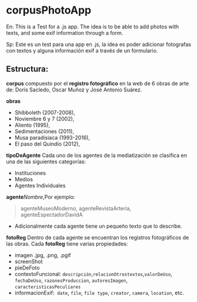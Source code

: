# corpusPhotoApp
En: This is a Test for a .js app. The idea is to be able to add photos with texts, and some exif information through a form. 
 
Sp: Este es un test para una app en .js, la idea es poder adicionar fotografas con textos y alguna información exif a través de un formulario.

## Estructura: 

**corpus** compuesto por el **registro fotográfico** en la web de 6 obras de arte de: Doris Sacledo, Oscar Muñoz y José Antonio Suárez. 

**obras**
  * Shibboleth (2007-2008), 
  * Noviembre 6 y 7 (2002), 
  * Aliento (1995), 
  * Sedimentaciones (2011), 
  * Musa paradisiaca (1993-2016), 
  * El paso del Quindío (2012), 
    
**tipoDeAgente** Cada uno de los agentes de la mediatización se clasifica en una de las siguientes categorías:
  * Instituciones 
  * Medios 
  * Agentes Individuales
    
**agente***Nombre*,Por ejemplo:
> agenteMuseoModerno,
> agenteRevistaArteria,
> agenteEspectadorDavidA
  * Adicionalmente cada agente tiene un pequeño texto que lo describe. 

**fotoReg** Dentro de cada agente se encuentran los registros fotográficos de las obras. Cada **fotoReg** tiene varias propiedades: 
  * imagen .jpg, .png, .pgif
  * screenShot
  * pieDeFoto
  * contextoFuncional: `descripción`,`relacionOtrostextos`,`valorDeUso`, `fechaDeUso`, `razonesProduccion`, `autoresImagen`, `caracteristicasPeculiares`
  * informacionExif: 
  `date`, `file`, `file type`, `creator`, `camera`, `location`, etc. 
  




